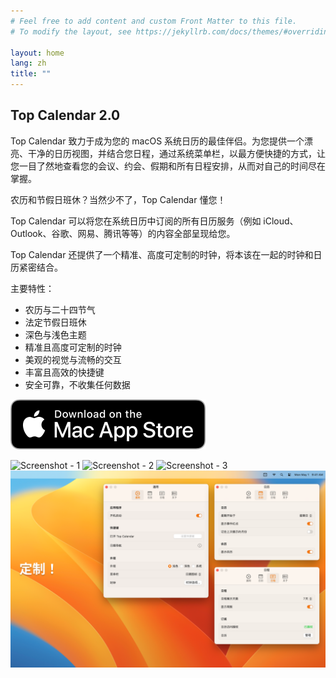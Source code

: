 ```yaml
---
# Feel free to add content and custom Front Matter to this file.
# To modify the layout, see https://jekyllrb.com/docs/themes/#overriding-theme-defaults

layout: home
lang: zh
title: ""
---
```


## Top Calendar 2.0

Top Calendar 致力于成为您的 macOS 系统日历的最佳伴侣。为您提供一个漂亮、干净的日历视图，并结合您日程，通过系统菜单栏，以最方便快捷的方式，让您一目了然地查看您的会议、约会、假期和所有日程安排，从而对自己的时间尽在掌握。

农历和节假日班休？当然少不了，Top Calendar 懂您！

Top Calendar 可以将您在系统日历中订阅的所有日历服务（例如 iCloud、Outlook、谷歌、网易、腾讯等等）的内容全部呈现给您。

Top Calendar 还提供了一个精准、高度可定制的时钟，将本该在一起的时钟和日历紧密结合。

主要特性：

* 农历与二十四节气
* 法定节假日班休
* 深色与浅色主题
* 精准且高度可定制的时钟
* 美观的视觉与流畅的交互
* 丰富且高效的快捷键
* 安全可靠，不收集任何数据


[![View on AppStore](/assets/images/Download_on_the_Mac_App_Store_Badge_US-UK_RGB_blk_092917.svg)](https://apps.apple.com/app/id1544980542)

<div class="scroll-container">
    <img src="/assets/images/Screenshot-ZH-1.png" alt="Screenshot - 1">
    <img src="/assets/images/Screenshot-ZH-2.png" alt="Screenshot - 2">
    <img src="/assets/images/Screenshot-ZH-3.png" alt="Screenshot - 3">
    <img src="/assets/images/Screenshot-ZH-4.png" alt="Screenshot - 4">
</div>